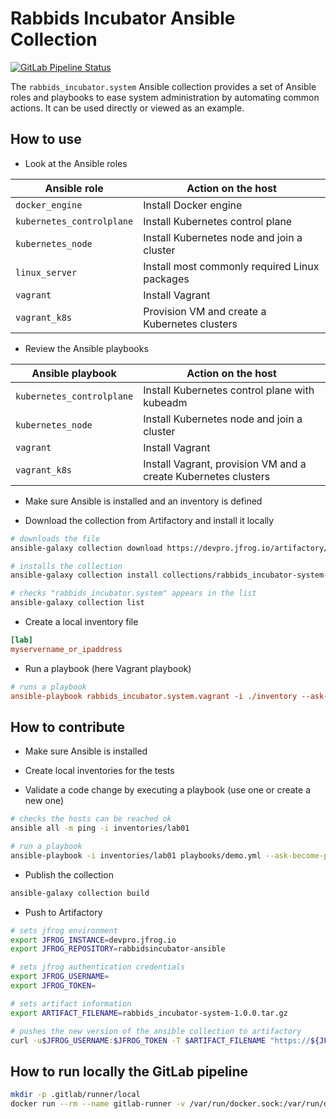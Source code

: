 # Rabbids Incubator Ansible Collection

[![GitLab Pipeline Status](https://gitlab.com/rabbids-incubator/ansible-system-collection/badges/main/pipeline.svg)](https://gitlab.com/rabbids-incubator/ansible-system-collection/-/pipelines)

The `rabbids_incubator.system` Ansible collection provides a set of Ansible roles and playbooks to ease system administration by automating common actions. It can be used directly or viewed as an example.

## How to use

* Look at the Ansible roles

Ansible role | Action on the host
------------ | ------------------
`docker_engine` | Install Docker engine
`kubernetes_controlplane` | Install Kubernetes control plane
`kubernetes_node` | Install Kubernetes node and join a cluster
`linux_server` | Install most commonly required Linux packages
`vagrant` | Install Vagrant
`vagrant_k8s` | Provision VM and create a Kubernetes clusters

* Review the Ansible playbooks

Ansible playbook | Action on the host
---------------- | ------------------
`kubernetes_controlplane` | Install Kubernetes control plane with kubeadm
`kubernetes_node` | Install Kubernetes node and join a cluster
`vagrant` | Install Vagrant
`vagrant_k8s` | Install Vagrant, provision VM and a create Kubernetes clusters

* Make sure Ansible is installed and an inventory is defined

* Download the collection from Artifactory and install it locally

```bash
# downloads the file
ansible-galaxy collection download https://devpro.jfrog.io/artifactory/rabbidsincubator-ansible/rabbids_incubator-system-1.0.0.tar.gz

# installs the collection
ansible-galaxy collection install collections/rabbids_incubator-system-1.0.0.tar.gz

# checks "rabbids_incubator.system" appears in the list
ansible-galaxy collection list
```

* Create a local inventory file

```ini
[lab]
myservername_or_ipaddress
```

* Run a playbook (here Vagrant playbook)

```ini
# runs a playbook
ansible-playbook rabbids_incubator.system.vagrant -i ./inventory --ask-become-pass
```

## How to contribute

* Make sure Ansible is installed

* Create local inventories for the tests

* Validate a code change by executing a playbook (use one or create a new one)

```bash
# checks the hosts can be reached ok
ansible all -m ping -i inventories/lab01

# run a playbook
ansible-playbook -i inventories/lab01 playbooks/demo.yml --ask-become-pass
```

* Publish the collection

```bash
ansible-galaxy collection build
```

* Push to Artifactory

```bash
# sets jfrog environment
export JFROG_INSTANCE=devpro.jfrog.io
export JFROG_REPOSITORY=rabbidsincubator-ansible

# sets jfrog authentication credentials
export JFROG_USERNAME=
export JFROG_TOKEN=

# sets artifact information
export ARTIFACT_FILENAME=rabbids_incubator-system-1.0.0.tar.gz

# pushes the new version of the ansible collection to artifactory
curl -u$JFROG_USERNAME:$JFROG_TOKEN -T $ARTIFACT_FILENAME "https://${JFROG_INSTANCE}/artifactory/${JFROG_REPOSITORY}/${ARTIFACT_FILENAME}"
```

## How to run locally the GitLab pipeline

```bash
mkdir -p .gitlab/runner/local
docker run --rm --name gitlab-runner -v /var/run/docker.sock:/var/run/docker.sock -v $PWD/.gitlab/runner/local/config:/etc/gitlab-runner -v $PWD:$PWD --workdir $PWD gitlab/gitlab-runner exec docker ci
```

